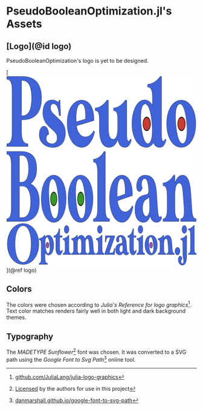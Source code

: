 # PseudoBooleanOptimization.jl's Assets

## [Logo](@id logo)

PseudoBooleanOptimization's logo is yet to be designed.

[![PseudoBooleanOptimization.jl](logo.svg)](@ref logo)

## Colors

The colors were chosen according to *Julia's Reference for logo graphics*[^Julia].
Text color matches renders fairly well in both light and dark background themes.

## Typography

The *MADETYPE Sunflower*[^Sunflower] font was chosen.
It was converted to a SVG path using the *Google Font to Svg Path*[^DanMarshall] online tool.

[^Julia]:
    [github.com/JuliaLang/julia-logo-graphics](https://github.com/JuliaLang/julia-logo-graphics/)

[^Sunflower]:
    [Licensed](./fonts/Sunflower-LICENSE.txt) by the authors for use in this project

[^DanMarshall]:
    [danmarshall.github.io/google-font-to-svg-path](https://danmarshall.github.io/google-font-to-svg-path/)